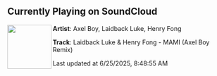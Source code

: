 ## Currently Playing on SoundCloud

[<img align="left" width="100" src="https://i1.sndcdn.com/artworks-k167wTdrpzzSW7yB-MBYcvw-t500x500.png">](https://soundcloud.com/axel-boy/laidback-luke-henry-fong-mami-ab-remix)

**Artist**: Axel Boy, Laidback Luke, Henry Fong 

**Track**: Laidback Luke & Henry Fong - MAMI (Axel Boy Remix)

Last updated at 6/25/2025, 8:48:55 AM
